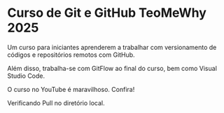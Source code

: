 # Curso de Git e GitHub TeoMeWhy 2025

Um curso para iniciantes aprenderem a trabalhar com versionamento de códigos e repositórios remotos com GitHub.

Além disso, trabalha-se com GitFlow ao final do curso, bem como Visual Studio Code.

O curso no YouTube é maravilhoso. Confira!

Verificando Pull no diretório local.
